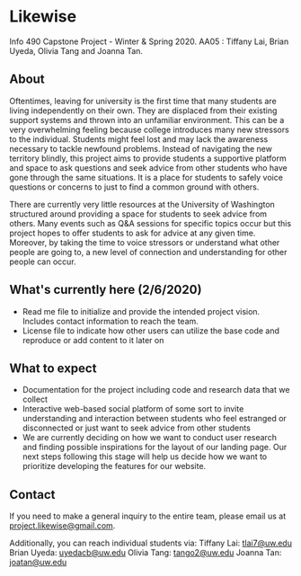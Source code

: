 # Likewise
Info 490 Capstone Project - Winter &amp; Spring 2020.
AA05 : Tiffany Lai, Brian Uyeda, Olivia Tang and Joanna Tan.

## About
Oftentimes, leaving for university is the first time that many students are living independently on their own. They are displaced from their existing support systems and thrown into an unfamiliar environment. This can be a very overwhelming feeling because college introduces many new stressors to the individual. Students might feel lost and may lack the awareness necessary to tackle newfound problems. Instead of navigating the new territory blindly, this project aims to provide students a supportive platform and space to ask questions and seek advice from other students who have gone through the same situations. It is a place for students to safely voice questions or concerns to just to find a common ground with others.

There are currently very little resources at the University of Washington structured around providing a space for students to seek advice from others. Many events such as Q&A sessions for specific topics occur but this project hopes to offer students to ask for advice at any given time. Moreover, by taking the time to voice stressors or understand what other people are going to, a new level of connection and understanding for other people can occur. 

## What's currently here (2/6/2020)
* Read me file to initialize and provide the intended project vision. Includes contact information to reach the team.
* License file to indicate how other users can utilize the base code and reproduce or add content to it later on

## What to expect
* Documentation for the project including code and research data that we collect
* Interactive web-based social platform of some sort to invite understanding and interaction between students who feel estranged or disconnected or just want to seek advice from other students
* We are currently deciding on how we want to conduct user research and finding possible inspirations for the layout of our landing page. Our next steps following this stage will help us decide how we want to prioritize developing the features for our website.

## Contact
If you need to make a general inquiry to the entire team, please email us at <project.likewise@gmail.com>. 

Additionally, you can reach individual students via:
Tiffany Lai: <tlai7@uw.edu> 
Brian Uyeda: <uyedacb@uw.edu>
Olivia Tang: <tango2@uw.edu>
Joanna Tan: <joatan@uw.edu>
